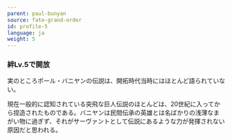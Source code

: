 ```yaml
---
parent: paul-bunyan
source: fate-grand-order
id: profile-5
language: ja
weight: 5
---
```


### 絆Lv.5で開放

実のところポール・バニヤンの伝説は、開拓時代当時にはほとんど語られていない。

現在一般的に認知されている突飛な巨人伝説のほとんどは、20世紀に入ってから捏造されたものである。バニヤンは民間伝承の英雄とは名ばかりの浅薄なまがい物に過ぎず、それがサーヴァントとして伝説にあるような力が発揮されない原因だと思われる。

